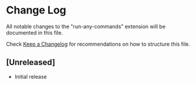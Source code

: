 # Change Log

All notable changes to the "run-any-commands" extension will be documented in this file.

Check [Keep a Changelog](http://keepachangelog.com/) for recommendations on how to structure this file.

## [Unreleased]

- Initial release